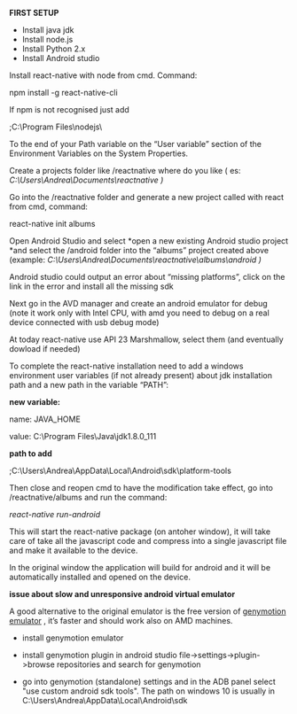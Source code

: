 **FIRST SETUP**

-   Install java jdk
-   Install node.js
-   Install Python 2.x
-   Install Android studio

Install react-native with node from cmd. Command:

npm install -g react-native-cli

If npm is not recognised just add

;C:\\Program Files\\nodejs\\

To the end of your Path variable on the “User variable” section of the Environment Variables on the System Properties.

Create a projects folder like /reactnative where do you like ( es: *C:\\Users\\Andrea\\Documents\\reactnative )*


Go into the /reactnative folder and generate a new project called with react from cmd, command:

react-native init albums

Open Android Studio and select *open a new existing Android studio project  *and select the /android folder into the “albums” project created above (example: *C:\\Users\\Andrea\\Documents\\reactnative\\albums\\android )*


Android studio could output an error about “missing platforms”, click on the link in the error and install all the missing sdk

Next go in the AVD manager and create an android emulator for debug  (note it work only with Intel CPU, with amd you need to debug on a real device connected with usb debug mode)

At today react-native use API 23 Marshmallow, select them (and eventually dowload if needed)

To complete the react-native installation need to add a windows environment user variables (if not already present) about jdk installation path and a new path in the variable “PATH”:


**new variable:**

name: JAVA\_HOME

value:  C:\\Program Files\\Java\\jdk1.8.0\_111

**path to add**

;C:\\Users\\Andrea\\AppData\\Local\\Android\\sdk\\platform-tools

Then close and reopen cmd to have the modification take effect, go into /reactnative/albums and run the command:

*react-native run-android*

This will start the react-native package (on antoher window), it will take care of take all the javascript code and compress into a single javascript file and make it available to the device.

In the original window the application will build for android and it will be automatically installed and opened on the device.

**issue about slow and unresponsive android virtual emulator**

A good alternative to the original emulator is the free version of [genymotion emulator] , it’s faster and should work also on AMD machines.
 
- install genymotion emulator
- install genymotion plugin in android studio file->settings->plugin->browse repositories and search for genymotion
- go into genymotion (standalone) settings and in the ADB panel select "use custom android sdk tools". The path on windows 10 is usually in  C:\Users\Andrea\AppData\Local\Android\sdk

  [genymotion emulator]: https://www.genymotion.com/fun-zone/
